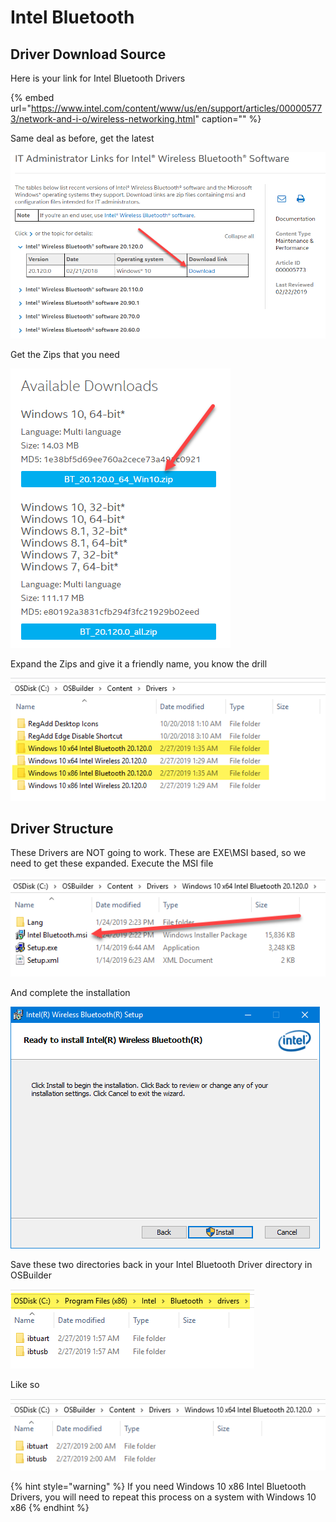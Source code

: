 # Intel Bluetooth

## Driver Download Source

Here is your link for Intel Bluetooth Drivers

{% embed url="https://www.intel.com/content/www/us/en/support/articles/000005773/network-and-i-o/wireless-networking.html" caption="" %}

Same deal as before, get the latest

![](../../../.gitbook/assets/image%20%2839%29.png)

Get the Zips that you need

![](../../../.gitbook/assets/image%20%28154%29.png)

Expand the Zips and give it a friendly name, you know the drill

![](../../../.gitbook/assets/image%20%28160%29.png)

## Driver Structure

These Drivers are NOT going to work. These are EXE\MSI based, so we need to get these expanded. Execute the MSI file

![](../../../.gitbook/assets/image%20%2881%29.png)

And complete the installation

![](../../../.gitbook/assets/image%20%2855%29.png)

Save these two directories back in your Intel Bluetooth Driver directory in OSBuilder

![](../../../.gitbook/assets/image%20%28109%29.png)

Like so

![](../../../.gitbook/assets/image%20%28169%29.png)

{% hint style="warning" %}
If you need Windows 10 x86 Intel Bluetooth Drivers, you will need to repeat this process on a system with Windows 10 x86
{% endhint %}

